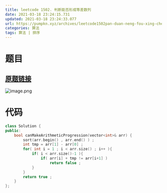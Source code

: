 ```yaml
---
title: leetcode 1502. 判断能否形成等差数列
date: 2021-03-18 23:24:15.731
updated: 2021-03-18 23:24:33.077
url: https://pumpkn.xyz/archives/leetcode1502pan-duan-neng-fou-xing-cheng-deng-cha-shu-lie
categories: 算法
tags: 算法 | 排序
---
```


# 题目
## [原题链接](https://leetcode-cn.com/problems/can-make-arithmetic-progression-from-sequence/)
![image.png](https://pumpkn.xyz/upload/2021/03/image-8459f0ae1fa344c289c12a82fadec77d.png)

# 代码
```c++
class Solution {
public:
    bool canMakeArithmeticProgression(vector<int>& arr) {
        sort(arr.begin() , arr.end() ) ;
        int tmp = arr[1] - arr[0] ;
        for( int i = 1 ; i < arr.size() ; i++ ){
            if( i < arr.size()-1 ){
                if( arr[i] + tmp != arr[i+1] )
                    return false ;
            }
        }
        return true ;
    }
};
```